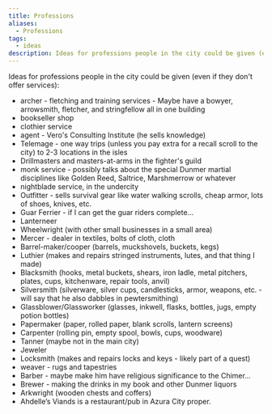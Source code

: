 ```yaml
---
title: Professions
aliases:
  - Professions
tags:
  - ideas
description: Ideas for professions people in the city could be given (even if they don't offer services).
---
```

Ideas for professions people in the city could be given (even if they don't offer services):

- archer - fletching and training services - Maybe have a bowyer, arrowsmith, fletcher, and stringfellow all in one building
- bookseller shop
- clothier service
- agent - Vero's Consulting Institute (he sells knowledge)
- Telemage - one way trips (unless you pay extra for a recall scroll to the city) to 2-3 locations in the isles
- Drillmasters and masters-at-arms in the fighter's guild
- monk service - possibly talks about the special Dunmer martial disciplines like Golden Reed, Saltrice, Marshmerrow or whatever
- nightblade service, in the undercity
- Outfitter - sells survival gear like water walking scrolls, cheap armor, lots of shoes, knives, etc.
- Guar Ferrier - if I can get the guar riders complete…
- Lanterneer
- Wheelwright (with other small businesses in a small area)
- Mercer - dealer in textiles, bolts of cloth, cloth
- Barrel-maker/cooper (barrels, muckshovels, buckets, kegs)
- Luthier (makes and repairs stringed instruments, lutes, and that thing I made)
- Blacksmith (hooks, metal buckets, shears, iron ladle, metal pitchers, plates, cups, kitchenware, repair tools, anvil) 
- Silversmith (silverware, silver cups, candlesticks, armor, weapons, etc. - will say that he also dabbles in pewtersmithing)
- Glassblower/Glassworker (glasses, inkwell, flasks, bottles, jugs, empty potion bottles)
- Papermaker (paper, rolled paper, blank scrolls, lantern screens)
- Carpenter (rolling pin, empty spool, bowls, cups, woodware)
- Tanner (maybe not in the main city)
- Jeweler
- Locksmith (makes and repairs locks and keys - likely part of a quest)
- weaver - rugs and tapestries
- Barber - maybe make him have religious significance to the Chimer…
- Brewer - making the drinks in my book and other Dunmer liquors
- Arkwright (wooden chests and coffers)
- Ahdelle’s Viands is a restaurant/pub in Azura City proper.